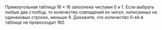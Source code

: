 Прямоугольная таблица $16 \times 16$ заполнена числами 0 и 1. Если выбрать любые два  столбца, то  количество совпадений  их  чисел, написанных на одинаковых строках, меньше 9. Докажите, что количество 0-ей в таблице не превосходит 160.
